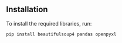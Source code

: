 ## Installation

To install the required libraries, run:

```sh
pip install beautifulsoup4 pandas openpyxl
```